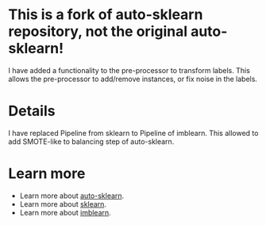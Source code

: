 # This is a fork of auto-sklearn repository, not the original auto-sklearn!
I have added a functionality to the pre-processor to transform labels. This allows the pre-processor to add/remove instances, or fix noise in the labels.

# Details
I have replaced Pipeline from sklearn to Pipeline of imblearn. This allowed to add SMOTE-like to balancing step of auto-sklearn.

# Learn more
- Learn more about [auto-sklearn](https://automl.github.io/auto-sklearn/master/).
- Learn more about [sklearn](https://automl.github.io/auto-sklearn/master/).
- Learn more about [imblearn](https://imbalanced-learn.org/stable/).
